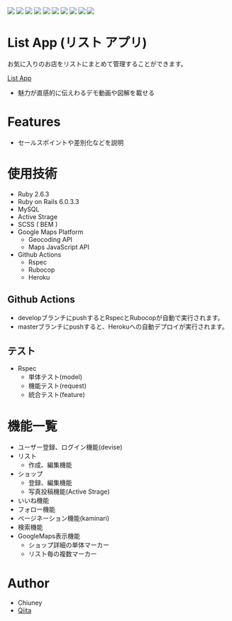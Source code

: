 ![](https://img.shields.io/badge/-HTML5-333.svg?logo=html5&style=flat)
![](https://img.shields.io/badge/-CSS3-1572B6.svg?logo=css3&style=flat")
![](https://img.shields.io/badge/Javascript-276DC3.svg?logo=javascript&style=flat")
![](https://img.shields.io/badge/Ruby-CC342D.svg?logo=php&style=flat")
![](https://img.shields.io/badge/-Rails-CC0000.svg?logo=rails&style=flat")
![](https://img.shields.io/badge/-Xcode-EEE.svg?logo=xcode&style=flat")
![](https://img.shields.io/badge/-MySQL-4479A1.svg?logo=postgresql&style=flat")
![](https://img.shields.io/badge/-GitHub-181717.svg?logo=github&style=flat")
![](https://img.shields.io/badge/-GithubActions-2088FF.svg?logo=githubactions&style=flat")
![](https://img.shields.io/badge/-Heroku-430098.svg?logo=heroku&style=flat")

# List App (リスト アプリ)

お気に入りのお店をリストにまとめて管理することができます。

[List App](https://app-to-list-shops-you-like.herokuapp.com/)

* 魅力が直感的に伝えわるデモ動画や図解を載せる

# Features

* セールスポイントや差別化などを説明

# 使用技術

* Ruby 2.6.3
* Ruby on Rails 6.0.3.3
* MySQL
* Active Strage
* SCSS ( BEM )
* Google Maps Platform
  - Geocoding API
  - Maps JavaScript API
* Github Actions
  - Rspec
  - Rubocop
  - Heroku

## Github Actions

* developブランチにpushするとRspecとRubocopが自動で実行されます。
* masterブランチにpushすると、Herokuへの自動デプロイが実行されます。

## テスト

* Rspec
  - 単体テスト(model)
  - 機能テスト(request)
  - 統合テスト(feature)

# 機能一覧
* ユーザー登録、ログイン機能(devise)
* リスト
  - 作成、編集機能
* ショップ
  - 登録、編集機能
  - 写真投稿機能(Active Strage)
* いいね機能
* フォロー機能
* ページネーション機能(kaminari)
* 検索機能
* GoogleMaps表示機能
  - ショップ詳細の単体マーカー
  - リスト毎の複数マーカー

# Author

* Chiuney
* [Qiita](https://qiita.com/chiuney)
